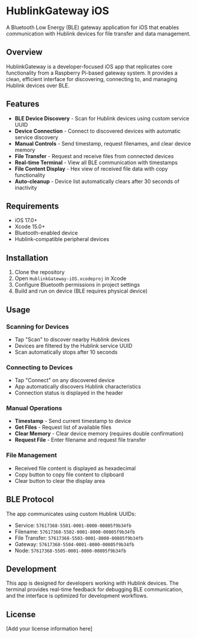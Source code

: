 # HublinkGateway iOS

A Bluetooth Low Energy (BLE) gateway application for iOS that enables communication with Hublink devices for file transfer and data management.

## Overview

HublinkGateway is a developer-focused iOS app that replicates core functionality from a Raspberry Pi-based gateway system. It provides a clean, efficient interface for discovering, connecting to, and managing Hublink devices over BLE.

## Features

- **BLE Device Discovery** - Scan for Hublink devices using custom service UUID
- **Device Connection** - Connect to discovered devices with automatic service discovery
- **Manual Controls** - Send timestamp, request filenames, and clear device memory
- **File Transfer** - Request and receive files from connected devices
- **Real-time Terminal** - View all BLE communication with timestamps
- **File Content Display** - Hex view of received file data with copy functionality
- **Auto-cleanup** - Device list automatically clears after 30 seconds of inactivity

## Requirements

- iOS 17.0+
- Xcode 15.0+
- Bluetooth-enabled device
- Hublink-compatible peripheral devices

## Installation

1. Clone the repository
2. Open `HublinkGateway-iOS.xcodeproj` in Xcode
3. Configure Bluetooth permissions in project settings
4. Build and run on device (BLE requires physical device)

## Usage

### Scanning for Devices
- Tap "Scan" to discover nearby Hublink devices
- Devices are filtered by the Hublink service UUID
- Scan automatically stops after 10 seconds

### Connecting to Devices
- Tap "Connect" on any discovered device
- App automatically discovers Hublink characteristics
- Connection status is displayed in the header

### Manual Operations
- **Timestamp** - Send current timestamp to device
- **Get Files** - Request list of available files
- **Clear Memory** - Clear device memory (requires double confirmation)
- **Request File** - Enter filename and request file transfer

### File Management
- Received file content is displayed as hexadecimal
- Copy button to copy file content to clipboard
- Clear button to clear the display area

## BLE Protocol

The app communicates using custom Hublink UUIDs:
- Service: `57617368-5501-0001-8000-00805f9b34fb`
- Filename: `57617368-5502-0001-8000-00805f9b34fb`
- File Transfer: `57617368-5503-0001-8000-00805f9b34fb`
- Gateway: `57617368-5504-0001-8000-00805f9b34fb`
- Node: `57617368-5505-0001-8000-00805f9b34fb`

## Development

This app is designed for developers working with Hublink devices. The terminal provides real-time feedback for debugging BLE communication, and the interface is optimized for development workflows.

## License

[Add your license information here]
